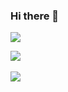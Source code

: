 ### Hi there 👋

<!--
**hyejidaimma/hyejidaimma** is a ✨ _special_ ✨ repository because its `README.md` (this file) appears on your GitHub profile.

Here are some ideas to get you started:

- 🔭 I’m currently working on ...
- 🌱 I’m currently learning ...
- 👯 I’m looking to collaborate on ...
- 🤔 I’m looking for help with ...
- 💬 Ask me about ...
- 📫 How to reach me: ...
- 😄 Pronouns: ...
- ⚡ Fun fact: ...
-->

<img src="https://capsule-render.vercel.app/api?type=wave&color=auto&height=300&section=header&text=HyeJI's%20GitHub&fontSize=90" />

<img src="https://github-readme-stats.vercel.app/api/top-langs/?username=hyejidaimma&layout=compact"><br><br>
<img src="https://github-readme-stats.vercel.app/api?username=hyejidaimma&show_icons=true">
